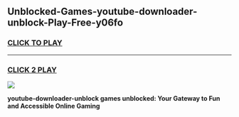 
## Unblocked-Games-youtube-downloader-unblock-Play-Free-y06fo
<h3>
<a href="https://premium76.site?title=youtube-downloader-unblock&ref=12A">CLICK TO PLAY</a></h3>
<hr>

<h3>
<a href="https://premium76.site?title=youtube-downloader-unblock&ref=12A">CLICK 2 PLAY</a>
  
</h3>

<a href="https://premium76.site?title=youtube-downloader-unblock&ref=12A"><img src="https://clearcache.store/games.png"></a>


**youtube-downloader-unblock games unblocked: Your Gateway to Fun and Accessible Online Gaming**
